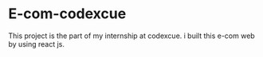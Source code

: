 # E-com-codexcue
 This project is the part of my internship at codexcue. i built this e-com web by using react js.
